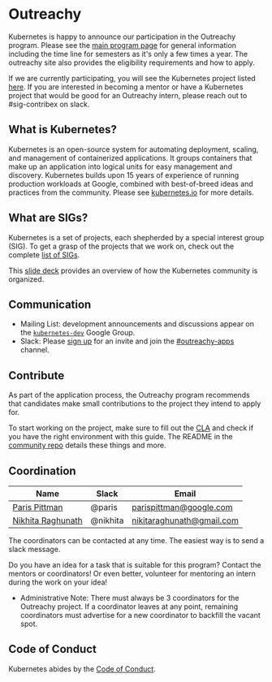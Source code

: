 # Outreachy

Kubernetes is happy to announce our participation in the Outreachy program. Please see the [main program page](https://www.outreachy.org/) for general information including the time line for semesters as it's only a few times a year. The outreachy site also provides the eligibility requirements and how to apply.

If we are currently participating, you will see the Kubernetes project listed [here](https://www.outreachy.org/apply/project-selection/#kubernetes). If you are interested in becoming a mentor or have a Kubernetes project that would be good for an Outreachy intern, please reach out to #sig-contribex on slack. 

## What is Kubernetes?

Kubernetes is an open-source system for automating deployment, scaling, and management of containerized applications.
It groups containers that make up an application into logical units for easy management and discovery. Kubernetes builds upon 15 years of experience of running production workloads at Google, combined with best-of-breed ideas and practices from the community.
Please see [kubernetes.io](https://kubernetes.io/) for more details.

## What are SIGs?

Kubernetes is a set of projects, each shepherded by a special interest group (SIG).
To get a grasp of the projects that we work on, check out the complete [list of SIGs](/sig-list.md).

This [slide deck](https://docs.google.com/presentation/d/1JqcALpsg07eH665ZXQrIvOcin6SzzsIUjMRRVivrZMg) provides an overview of how the Kubernetes community is organized.

## Communication

- Mailing List: development announcements and discussions appear on the [`kubernetes-dev`](https://groups.google.com/forum/#!forum/kubernetes-dev) Google Group.
- Slack: Please [sign up](http://slack.k8s.io/) for an invite and join the [#outreachy-apps](https://kubernetes.slack.com/messages/outreachy-apps) channel.

## Contribute

As part of the application process, the Outreachy program recommends that candidates make small contributions to the project they intend to apply for.

To start working on the project, make sure to fill out the [CLA](/CLA.md) and check if you have the right environment with this guide.
The README in the [community repo](https://github.com/kubernetes/community) details these things and more.

## Coordination

| **Name** | **Slack** | **Email** |
|----------|-----------|-----------|
| [Paris Pittman](https://github.com/parispittman) | @paris |  parispittman@google.com |
| [Nikhita Raghunath](https://github.com/nikhita) | @nikhita | nikitaraghunath@gmail.com |

The coordinators can be contacted at any time. The easiest way is to send a slack message.

Do you have an idea for a task that is suitable for this program? Contact the mentors or coordinators! Or even better, volunteer for mentoring an intern during the work on your idea!

* Administrative Note: There must always be 3 coordinators for the Outreachy project. If a coordinator leaves at any 
point, remaining coordinators must advertise for a new coordinator to backfill the vacant spot.

## Code of Conduct

Kubernetes abides by the [Code of Conduct](/code-of-conduct.md).
